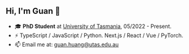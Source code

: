 ## Hi, I'm Guan 👋

- 🎓 **PhD Student** at [University of Tasmania](https://www.utas.edu.au/), 05/2022 - Present.
- ⚡ TypeScript / JavaScript / Python. Next.js / React / Vue / PyTorch.
- 📫 Email me at: [guan.huang@utas.edu.au](mailto:guan.huang@utas.edu.au)
